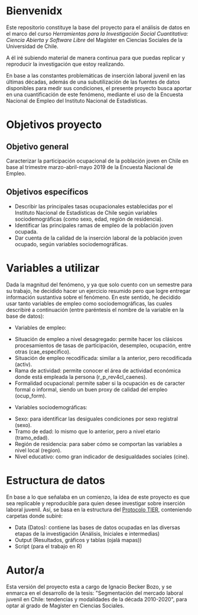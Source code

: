 # Bienvenidx

Este repositorio constituye la base del proyecto para el análisis de datos en el marco del curso _Herramientas para la Investigación Social Cuantitativa: Ciencia Abierta y Software Libre_ del Magíster en Ciencias Sociales de la Universidad de Chile.

A él iré subiendo material de manera continua para que puedas replicar y reproducir la investigación que estoy realizando.

En base a las constantes problemáticas de inserción laboral juvenil en las últimas décadas, además de una subutilización de las fuentes de datos disponibles para medir sus condiciones, el presente proyecto busca aportar en una cuantificación de este fenómeno, mediante el uso de la Encuesta Nacional de Empleo del Instituto Nacional de Estadísticas.

# Objetivos proyecto

## Objetivo general

Caracterizar la participación ocupacional de la población joven en Chile en base al trimestre marzo-abril-mayo 2019 de la Encuesta Nacional de Empleo.

## Objetivos específicos

* Describir las principales tasas ocupacionales establecidas por el Instituto Nacional de Estadísticas de Chile según variables sociodemográficas (como sexo, edad, región de residencia).
* Identificar las principales ramas de empleo de la población joven ocupada.
* Dar cuenta de la calidad de la inserción laboral de la población joven ocupado, según variables sociodemográficas.

# Variables a utilizar

Dada la magnitud del fenómeno, y ya que solo cuento con un semestre para su trabajo, he decidido hacer un ejercicio resumido pero que logre entregar información sustantiva sobre el fenómeno. En este sentido, he decidido usar tanto variables de empleo como sociodemográficas, las cuales describiré a continuación (entre paréntesis el nombre de la variable en la base de datos):

* Variables de empleo: 
+ Situación de empleo a nivel desagregado: permite hacer los clásicos procesamientos de tasas de participación, desempleo, ocupación, entre otras (cae_especifico).
+ Situación de empleo recodificada: similar a la anterior, pero recodificada (activ).
+ Rama de actividad: permite conocer el área de actividad económica donde está empleada la persona (r_p_rev4cl_caenes).
+ Formalidad ocupacional: permite saber si la ocupación es de caracter formal o informal, siendo un buen proxy de calidad del empleo (ocup_form).

* Variables sociodemográficas:
+ Sexo: para identificar las desiguales condiciones por sexo registral (sexo).
+ Tramo de edad: lo mismo que lo anterior, pero a nivel etario (tramo_edad).
+ Región de residencia: para saber cómo se comportan las variables a nivel local (region).
+ Nivel educativo: como gran indicador de desigualdades sociales (cine).

# Estructura de datos

En base a lo que señalaba en un comienzo, la idea de este proyecto es que sea replicable y reproducible para quien desee investigar sobre inserción laboral juvenil. Así, se basa en la estructura del [Protocolo TIER](https://www.projecttier.org/tier-protocol/demo-project/), conteniendo carpetas donde subiré:
+ Data (Datos): contiene las bases de datos ocupadas en las diversas etapas de la investigación (Análisis, Iniciales e intermedias)
+ Output (Resultados, gráficos y tablas (ojalá mapas))
+ Script (para el trabajo en R)

# Autor/a

Esta versión del proyecto esta a cargo de Ignacio Becker Bozo, y se enmarca en el desarrollo de la tesis: "Segmentación del mercado laboral juvenil en Chile: tendencias y modalidades de la década 2010-2020", para optar al grado de Magíster en Ciencias Sociales.
